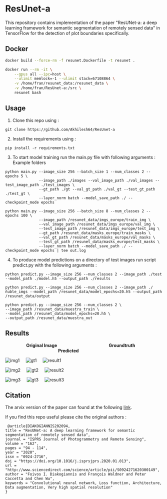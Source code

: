 # ResUnet-a

This repository contains implementation of the paper "ResUNet-a: a deep learning framework for semantic segmentation of remotely sensed data" in TensorFlow for the detection of plot boundaries specifically.

## Docker
```sh
docker build --force-rm -f resunet.Dockerfile -t resunet .
```

```sh
docker run --rm -it \
    --gpus all --ipc=host \
    --ulimit memlock=-1 --ulimit stack=67108864 \
    -v /home/fran/resunet_data:/resunet_data \
    -v /home/fran/ResUnet-a:/src \
    resunet bash
```


## Usage

1. Clone this repo using :
```
git clone https://github.com/Akhilesh64/ResUnet-a
``` 
2. Install the requirements using :
```
pip install -r requirements.txt
```
3. To start model training run the main.py file with following arguments :
Example folders
```
python main.py --image_size 256 --batch_size 1 --num_classes 2 --epochs 5 \
               --image_path ./images --val_image_path ./val_images --test_image_path ./test_images \
               --gt_path ./gt --val_gt_path ./val_gt --test_gt_path ./test_gt \
               --layer_norm batch --model_save_path ./ --checkpoint_mode epochs
```
```
python main.py --image_size 256 --batch_size 8 --num_classes 2 --epochs 100 \
               --image_path /resunet_data/imgs_europe/train_img \
               --val_image_path /resunet_data/imgs_europe/val_img \
               --test_image_path /resunet_data/imgs_europe/test_img \
               --gt_path /resunet_data/masks_europe/train_masks \
               --val_gt_path /resunet_data/masks_europe/val_masks \
               --test_gt_path /resunet_data/masks_europe/test_masks \
               --layer_norm batch --model_save_path ./ --checkpoint_mode epochs | tee out.log
```
<!-- ```
python main.py --image_size 256 --batch_size 1 --num_classes 2 --validation_split 0.2 --epochs 100 --image_path ./images --gt_path ./gt --layer_norm batch --model_save_path ./ --checkpoint_mode epochs
```
```
python main.py --image_size 256 --batch_size 256 --num_classes 2 --validation_split 0.2 --epochs 100 --image_path /resunet_data/images --gt_path /resunet_data/gt --layer_norm batch --model_save_path /resunet_data --checkpoint_mode epochs
``` -->
4. To produce model predictions on a directory of test images run script predict.py with the following arguments :
```
python predict.py --image_size 256 --num_classes 2 --image_path ./test --model_path ./model.h5 --output_path ./results
```
```
python predict.py --image_size 256 --num_classes 2 --image_path ./ñuble_imgs --model_path /resunet_data/model_epochs=20.h5 --output_path /resunet_data/output
```
```
python predict.py --image_size 256 --num_classes 2 \
--image_path /resunet_data/muestra_train \
--model_path /resunet_data/model_epochs=20.h5 \
--output_path /resunet_data/muestra_out
```

## Results

&nbsp;&nbsp;&nbsp;&nbsp;&nbsp;&nbsp;&nbsp;&nbsp;&nbsp;&nbsp;&nbsp;&nbsp;&nbsp;&nbsp;&nbsp;&nbsp; **Original Image** &nbsp;&nbsp;&nbsp;&nbsp;&nbsp;&nbsp;&nbsp;&nbsp;&nbsp;&nbsp;&nbsp;&nbsp;&nbsp;&nbsp; &nbsp;&nbsp;&nbsp;&nbsp;&nbsp;&nbsp;&nbsp;&nbsp;&nbsp;&nbsp;&nbsp;&nbsp;&nbsp;&nbsp;&nbsp;&nbsp;&nbsp;&nbsp;&nbsp;&nbsp;&nbsp;&nbsp;&nbsp;&nbsp;&nbsp; **Groundtruth** 
&nbsp;&nbsp;&nbsp;&nbsp;&nbsp;&nbsp;&nbsp;&nbsp;&nbsp;&nbsp;&nbsp;&nbsp;&nbsp;&nbsp;&nbsp;&nbsp;&nbsp;&nbsp;&nbsp;&nbsp;&nbsp;&nbsp;&nbsp;&nbsp;&nbsp;&nbsp;&nbsp;&nbsp;&nbsp;&nbsp;&nbsp;&nbsp;&nbsp;&nbsp;&nbsp;&nbsp;&nbsp;&nbsp;&nbsp;&nbsp;&nbsp;&nbsp; **Predicted** 

![img1](https://raw.githubusercontent.com/Akhilesh64/ResUnet-a/main/images/polygon_1.png) &nbsp;&nbsp;&nbsp; ![gt1](https://raw.githubusercontent.com/Akhilesh64/ResUnet-a/main/gt/polygon_1.png) &nbsp;&nbsp;&nbsp; ![result1](https://raw.githubusercontent.com/Akhilesh64/ResUnet-a/main/results/polygon_1.png)


![img2](https://raw.githubusercontent.com/Akhilesh64/ResUnet-a/main/images/polygon_16.png) &nbsp;&nbsp;&nbsp; ![gt2](https://raw.githubusercontent.com/Akhilesh64/ResUnet-a/main/gt/polygon_16.png) &nbsp;&nbsp;&nbsp; ![result2](https://raw.githubusercontent.com/Akhilesh64/ResUnet-a/main/results/polygon_16.png)


![img3](https://raw.githubusercontent.com/Akhilesh64/ResUnet-a/main/images/polygon_46.png) &nbsp;&nbsp;&nbsp; ![gt3](https://raw.githubusercontent.com/Akhilesh64/ResUnet-a/main/gt/polygon_46.png) &nbsp;&nbsp;&nbsp; ![result3](https://raw.githubusercontent.com/Akhilesh64/ResUnet-a/main/results/polygon_46.png)

## Citation

The arvix version of the paper can found at the following [link](https://arxiv.org/abs/1904.00592).

If you find this repo useful please cite the original authors :
```
￼@article{DIAKOGIANNIS202094,
title = "ResUNet-a: A deep learning framework for semantic segmentation of remotely sensed data",
journal = "ISPRS Journal of Photogrammetry and Remote Sensing",
volume = "162",
pages = "94 - 114",
year = "2020",
issn = "0924-2716",
doi = "https://doi.org/10.1016/j.isprsjprs.2020.01.013",
url = "http://www.sciencedirect.com/science/article/pii/S0924271620300149",
author = "Foivos I. Diakogiannis and François Waldner and Peter Caccetta and Chen Wu",
keywords = "Convolutional neural network, Loss function, Architecture, Data augmentation, Very high spatial resolution"
}
```
